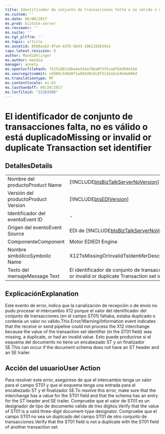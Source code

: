 ```yaml
---
title: Identificador de conjunto de transacciones falta o no válido o duplicado | Documentos de Microsoft
ms.custom: ''
ms.date: 06/08/2017
ms.prod: biztalk-server
ms.reviewer: ''
ms.suite: ''
ms.tgt_pltfrm: ''
ms.topic: article
ms.assetid: 8580aab2-9fa4-43fb-b643-10621926591e
caps.latest.revision: 8
author: MandiOhlinger
ms.author: mandia
manager: anneta
ms.openlocfilehash: 75251d0210be4ed34a74ba0f3f5cadf84d9941b8
ms.sourcegitcommit: cb908c540d8f1a692d01dc8f313e16cb4b4e696d
ms.translationtype: MT
ms.contentlocale: es-ES
ms.lasthandoff: 09/20/2017
ms.locfileid: "22263508"
---
```

# <a name="missing-or-invalid-or-duplicate-transaction-set-identifier"></a><span data-ttu-id="2cf0b-102">El identificador de conjunto de transacciones falta, no es válido o está duplicado</span><span class="sxs-lookup"><span data-stu-id="2cf0b-102">Missing or invalid or duplicate Transaction set identifier</span></span>
## <a name="details"></a><span data-ttu-id="2cf0b-103">Detalles</span><span class="sxs-lookup"><span data-stu-id="2cf0b-103">Details</span></span>  
  
|||  
|-|-|  
|<span data-ttu-id="2cf0b-104">Nombre del producto</span><span class="sxs-lookup"><span data-stu-id="2cf0b-104">Product Name</span></span>|[!INCLUDE[btsBizTalkServerNoVersion](../includes/btsbiztalkservernoversion-md.md)]|  
|<span data-ttu-id="2cf0b-105">Versión del producto</span><span class="sxs-lookup"><span data-stu-id="2cf0b-105">Product Version</span></span>|[!INCLUDE[btsEDIVersion](../includes/btsediversion-md.md)]|  
|<span data-ttu-id="2cf0b-106">Identificador del evento</span><span class="sxs-lookup"><span data-stu-id="2cf0b-106">Event ID</span></span>|-|  
|<span data-ttu-id="2cf0b-107">Origen del evento</span><span class="sxs-lookup"><span data-stu-id="2cf0b-107">Event Source</span></span>|<span data-ttu-id="2cf0b-108">EDI de [!INCLUDE[btsBizTalkServerNoVersion](../includes/btsbiztalkservernoversion-md.md)]</span><span class="sxs-lookup"><span data-stu-id="2cf0b-108">[!INCLUDE[btsBizTalkServerNoVersion](../includes/btsbiztalkservernoversion-md.md)] EDI</span></span>|  
|<span data-ttu-id="2cf0b-109">Componente</span><span class="sxs-lookup"><span data-stu-id="2cf0b-109">Component</span></span>|<span data-ttu-id="2cf0b-110">Motor EDI</span><span class="sxs-lookup"><span data-stu-id="2cf0b-110">EDI Engine</span></span>|  
|<span data-ttu-id="2cf0b-111">Nombre simbólico</span><span class="sxs-lookup"><span data-stu-id="2cf0b-111">Symbolic Name</span></span>|<span data-ttu-id="2cf0b-112">X12TsMissingOrInvalidTsIdentiferDescription2</span><span class="sxs-lookup"><span data-stu-id="2cf0b-112">X12TsMissingOrInvalidTsIdentiferDescription2</span></span>|  
|<span data-ttu-id="2cf0b-113">Texto del mensaje</span><span class="sxs-lookup"><span data-stu-id="2cf0b-113">Message Text</span></span>|<span data-ttu-id="2cf0b-114">El identificador de conjunto de transacciones '{0}' falta, no es válido o está duplicado.</span><span class="sxs-lookup"><span data-stu-id="2cf0b-114">Missing or invalid or duplicate Transaction set identifier '{0}'</span></span>|  
  
## <a name="explanation"></a><span data-ttu-id="2cf0b-115">Explicación</span><span class="sxs-lookup"><span data-stu-id="2cf0b-115">Explanation</span></span>  
 <span data-ttu-id="2cf0b-116">Este evento de error,  indica que la canalización de recepción o de envío no pudo procesar el intercambio X12 porque el valor del identificador del conjunto de transacciones (en el campo ST01) faltaba, estaba duplicado o contenía un valor no válido.</span><span class="sxs-lookup"><span data-stu-id="2cf0b-116">This Error/Warning/Information event indicates that the receive or send pipeline could not process the X12 interchange because the value of the transaction set identifier (in the ST01 field) was missing, a duplicate, or had an invalid value.</span></span> <span data-ttu-id="2cf0b-117">Esto puede producirse si el esquema del documento no tiene un encabezado ST y un finalizador SE.</span><span class="sxs-lookup"><span data-stu-id="2cf0b-117">This can occur if the document schema does not have an ST header and an SE trailer.</span></span>  
  
## <a name="user-action"></a><span data-ttu-id="2cf0b-118">Acción del usuario</span><span class="sxs-lookup"><span data-stu-id="2cf0b-118">User Action</span></span>  
 <span data-ttu-id="2cf0b-119">Para resolver este error, asegúrese de que el intercambio tenga un valor para el campo ST01 y que el esquema tenga una entrada para el encabezado ST y el finalizador SE.</span><span class="sxs-lookup"><span data-stu-id="2cf0b-119">To resolve this error, make sure that the interchange has a value for the ST01 field and that the schema has an entry for the ST header and SE trailer.</span></span> <span data-ttu-id="2cf0b-120">Compruebe que el valor de ST01 es un designador de tipo de documento válido de tres dígitos.</span><span class="sxs-lookup"><span data-stu-id="2cf0b-120">Verify that the value of ST01 is a valid three-digit document-type designator.</span></span> <span data-ttu-id="2cf0b-121">Compruebe que el campo ST01 no sea un duplicado del campo ST01 de otro conjunto de transacciones.</span><span class="sxs-lookup"><span data-stu-id="2cf0b-121">Verify that the ST01 field is not a duplicate with the ST01 field of another transaction set.</span></span>